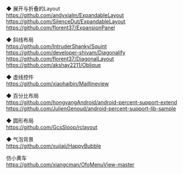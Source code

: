 ◆ 展开与折叠的Layout  
https://github.com/andyxialm/ExpandableLayout  
https://github.com/SilenceDut/ExpandableLayout  
https://github.com/florent37/ExpansionPanel  


◆ 斜线布局  
https://github.com/IntruderShanky/Squint  
https://github.com/developer-shivam/Diagonalify  
https://github.com/florent37/DiagonalLayout  
https://github.com/akshay2211/Oblique  

◆ 虚线控件  
https://github.com/xiaohaibin/Maillineview  


◆ 百分比布局  
https://github.com/hongyangAndroid/android-percent-support-extend  
https://github.com/JulienGenoud/android-percent-support-lib-sample    

◆ 圆形布局   
https://github.com/GcsSloop/rclayout  

◆ 气泡背景   
https://github.com/xujiaji/HappyBubble  

仿小黄车  
https://github.com/xiangcman/OfoMenuView-master  
